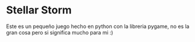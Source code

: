 # Stellar Storm 
Este es un pequeño juego hecho en python con la libreria pygame, no es la gran cosa pero si significa mucho para mi :)
